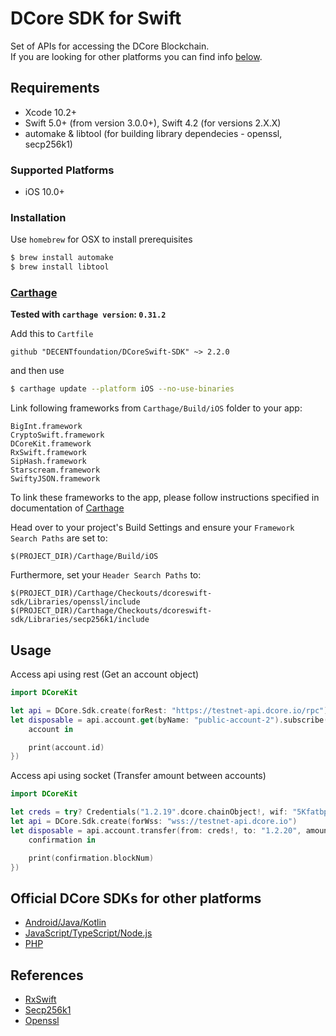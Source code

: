 
DCore SDK for Swift
======================================

Set of APIs for accessing the DCore Blockchain. <br>
If you are looking for other platforms you can find info [below](#official-dcore-sdks-for-other-platforms).


## Requirements

* Xcode 10.2+
* Swift 5.0+ (from version 3.0.0+), Swift 4.2 (for versions 2.X.X)
* automake & libtool (for building library dependecies - openssl, secp256k1)

### Supported Platforms

* iOS 10.0+

### Installation

Use `homebrew` for OSX to install prerequisites

```bash
$ brew install automake
$ brew install libtool
```

### [Carthage](https://github.com/Carthage/Carthage)

**Tested with `carthage version`: `0.31.2`**

Add this to `Cartfile`

```
github "DECENTfoundation/DCoreSwift-SDK" ~> 2.2.0
```

and then use

```bash
$ carthage update --platform iOS --no-use-binaries
```

Link following frameworks from `Carthage/Build/iOS` folder to your app:
```
BigInt.framework
CryptoSwift.framework
DCoreKit.framework
RxSwift.framework
SipHash.framework
Starscream.framework
SwiftyJSON.framework
```

To link these frameworks to the app, please follow instructions specified in documentation of [Carthage](https://github.com/Carthage/Carthage#adding-frameworks-to-an-application)

Head over to your project's Build Settings and ensure your `Framework Search Paths` are set to: 
```
$(PROJECT_DIR)/Carthage/Build/iOS
```

Furthermore, set your `Header Search Paths` to:
```
$(PROJECT_DIR)/Carthage/Checkouts/dcoreswift-sdk/Libraries/openssl/include
$(PROJECT_DIR)/Carthage/Checkouts/dcoreswift-sdk/Libraries/secp256k1/include
```

## Usage

Access api using rest (Get an account object)

```swift
import DCoreKit

let api = DCore.Sdk.create(forRest: "https://testnet-api.dcore.io/rpc")
let disposable = api.account.get(byName: "public-account-2").subscribe(onSuccess: { 
	account in

	print(account.id) 
})
```

Access api using socket (Transfer amount between accounts)

```swift
import DCoreKit

let creds = try? Credentials("1.2.19".dcore.chainObject!, wif: "5KfatbpE1zVdnHgFydT7Cg9hJmUVLN7vQXJkBbzGrNSND3uFmAa")
let api = DCore.Sdk.create(forWss: "wss://testnet-api.dcore.io")
let disposable = api.account.transfer(from: creds!, to: "1.2.20", amount: AssetAmount(1000000)).subscribe(onSuccess: { 
	confirmation in

	print(confirmation.blockNum) 
})
```

## Official DCore SDKs for other platforms

- [Android/Java/Kotlin](https://github.com/DECENTfoundation/DCoreKt-SDK)
- [JavaScript/TypeScript/Node.js](https://github.com/DECENTfoundation/DCoreJS-SDK)
- [PHP](https://github.com/DECENTfoundation/DCorePHP-SDK)


## References

* [RxSwift](https://github.com/ReactiveX/RxSwift)
* [Secp256k1](https://github.com/bitcoin-core/secp256k1.git)
* [Openssl](https://www.openssl.org/source/openssl-$OPENSSL_VERSION.tar.gz)

